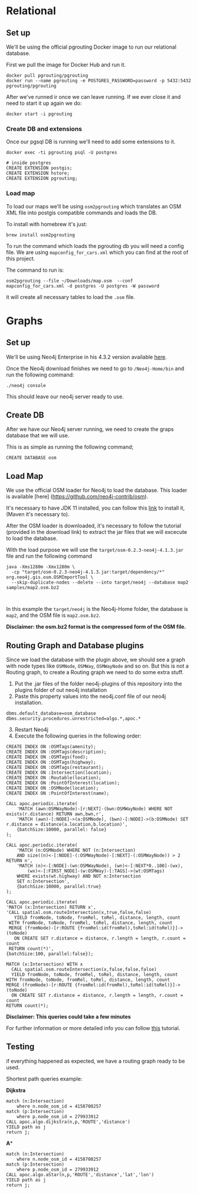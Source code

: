 # Relational

## Set up

We'll be using the official pgrouting Docker image to run our relational database.

First we pull the image for Docker Hub and run it.
```
docker pull pgrouting/pgrouting
docker run --name pgrouting -e POSTGRES_PASSWORD=password -p 5432:5432 pgrouting/pgrouting
```

After we've runned ir once we can leave running. If we ever close it and need to start it up again we do:
```
docker start -i pgrouting
```

### Create DB and extensions

Once our pgsql DB is running we'll need to add some extensions to it.

```
docker exec -ti pgrouting psql -U postgres

# inside postgres
CREATE EXTENSION postgis;
CREATE EXTENSION hstore;
CREATE EXTENSION pgrouting;
```

### Load map

To load our maps we'll be using `osm2pgrouting` which translates an OSM XML file into postgis compatible commands and loads the DB.

To install with homebrew it's just:
```
brew install osm2pgrouting
```

To run the command which loads the pgrouting db you will need a config file. We are using `mapconfig_for_cars.xml` which you can find at the root of this project.

The command to run is:
```
osm2pgrouting --file ~/Downloads/map.osm  --conf mapconfig_for_cars.xml -d postgres -U postgres -W password
```
it will create all necessary tables to load the `.osm` file.

# Graphs

## Set up

We'll be using Neo4j Enterprise in his 4.3.2 version available [here](https://neo4j.com/download-center/).

Once the Neo4j download finishes we need to go to `/Neo4j-Home/bin` and run the following command:

```
./neo4j console

```
This should leave our neo4j server ready to use.

## Create DB

After we have our Neo4j server running, we need to create the graps database that we will use.

This is as simple as running the following command;

```
CREATE DATABASE osm

```

## Load Map

We use the official OSM loader for Neo4j to load the database. This loader is available [here] (https://github.com/neo4j-contrib/osm).

It's necessary to have JDK 11 installed, you can follow this [link](https://docs.oracle.com/en/java/javase/11/install/installation-jdk-macos.html#GUID-7EB4F697-F3D1-40EA-ACDF-07FA90F02D57) to install it, (Maven it's necessary to).

After the OSM loader is downloaded, it's necessary to follow the tutorial (provided in the download link) to extract the jar files that we will excecute to load the database.

With the load purpose we will use the `target/osm-0.2.3-neo4j-4.1.3.jar` file and run the following command
```
java -Xms1280m -Xmx1280m \
  -cp "target/osm-0.2.3-neo4j-4.1.3.jar:target/dependency/*" org.neo4j.gis.osm.OSMImportTool \
  --skip-duplicate-nodes --delete --into target/neo4j --database map2 samples/map2.osm.bz2



```

In this example the `target/neo4j` is the Neo4j-Home folder, the database is `map2`, and the OSM file is `map2.osm.bz2`.

**Disclaimer: the osm.bz2 format is the compressed form of the OSM file.**

## Routing Graph and Database plugins

Since we load the database with the plugin above, we should see a graph with node types like `OSMNode`, `OSMWay`, `OSMWayNode` and so on.
But this is not a Routing graph, to create a Routing graph we need to do some extra stuff.

1. Put the .jar files of the folder neo4j-plugins of this repository into the plugins folder of out neo4j installation
2. Paste this property values into the neo4j.conf file of our neo4j installation.

```
dbms.default_database=osm_database 
dbms.security.procedures.unrestricted=algo.*,apoc.*

```
3. Restart Neo4j 
3. Execute the following queries in the following order:

```
CREATE INDEX ON :OSMTags(amenity);
CREATE INDEX ON :OSMTags(description);
CREATE INDEX ON :OSMTags(food);
CREATE INDEX ON :OSMTags(highway);
CREATE INDEX ON :OSMTags(restaurant);
CREATE INDEX ON :Intersection(location);
CREATE INDEX ON :Routable(location);
CREATE INDEX ON :PointOfInterest(location);
CREATE INDEX ON :OSMNode(location);
CREATE INDEX ON :PointOfInterest(name);

```

```
CALL apoc.periodic.iterate( 
    'MATCH (awn:OSMWayNode)-[r:NEXT]-(bwn:OSMWayNode) WHERE NOT exists(r.distance) RETURN awn,bwn,r',
    'MATCH (awn)-[:NODE]->(a:OSMNode), (bwn)-[:NODE]->(b:OSMNode) SET r.distance = distance(a.location,b.location)',
    {batchSize:10000, parallel: false}
);
```

```
CALL apoc.periodic.iterate(
    'MATCH (n:OSMNode) WHERE NOT (n:Intersection)
    AND size((n)<-[:NODE]-(:OSMWayNode)-[:NEXT]-(:OSMWayNode)) > 2 RETURN n',
    'MATCH (n)<-[:NODE]-(wn:OSMWayNode), (wn)<-[:NEXT*0..100]-(wx),
        (wx)<-[:FIRST_NODE]-(w:OSMWay)-[:TAGS]->(wt:OSMTags)
    WHERE exists(wt.highway) AND NOT n:Intersection
    SET n:Intersection',
    {batchSize:10000, parallel:true}
);
```

```
CALL apoc.periodic.iterate(
'MATCH (x:Intersection) RETURN x',
'CALL spatial.osm.routeIntersection(x,true,false,false)
   YIELD fromNode, toNode, fromRel, toRel, distance, length, count
 WITH fromNode, toNode, fromRel, toRel, distance, length, count
 MERGE (fromNode)-[r:ROUTE {fromRel:id(fromRel),toRel:id(toRel)}]->(toNode)
   ON CREATE SET r.distance = distance, r.length = length, r.count = count
 RETURN count(*)',
{batchSize:100, parallel:false});
```

```
MATCH (x:Intersection) WITH x
  CALL spatial.osm.routeIntersection(x,false,false,false)
  YIELD fromNode, toNode, fromRel, toRel, distance, length, count
WITH fromNode, toNode, fromRel, toRel, distance, length, count
MERGE (fromNode)-[r:ROUTE {fromRel:id(fromRel),toRel:id(toRel)}]->(toNode)
  ON CREATE SET r.distance = distance, r.length = length, r.count = count
RETURN count(*);
```

**Disclaimer: This queries could take a few minutes**

For further information or more detailed info you can follow [this](https://neo4j.com/graphconnect-2018/session/neo4j-spatial-mapping?_gl=1*vdg4vh*_ga*MTk4MzY5NDI1NS4xNjI1MjQ5NjAw*_ga_DL38Q8KGQC*MTYyNjQwNDY5Mi4xNC4xLjE2MjY0MDU0NjguMA..&_ga=2.92762397.1474005215.1626397978-1983694255.1625249600) tutorial.

## Testing

if everything happened as expected, we have a routing graph ready to be used.

Shortest path queries example:

**Dijkstra**

```
match (n:Intersection) 
    where n.node_osm_id = 4158708257
match (p:Intersection) 
    where p.node_osm_id = 279933912
CALL apoc.algo.dijkstra(n,p,'ROUTE','distance')
YIELD path as j
return j;
```

**A***

```
match (n:Intersection) 
    where n.node_osm_id = 4158708257
match (p:Intersection) 
    where p.node_osm_id = 279933912
CALL apoc.algo.aStar(n,p,'ROUTE','distance','lat','lon')
YIELD path as j
return j;
```












